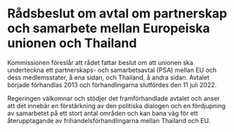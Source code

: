 # Rådsbeslut om avtal om partnerskap och samarbete mellan Europeiska unionen och Thailand

Kommissionen föreslår att rådet fattar beslut om att unionen ska underteckna ett partnerskaps\- och samarbetsavtal (PSA) mellan EU och dess medlemsstater, å ena sidan, och Thailand, å andra sidan. Avtalet började förhandlas 2013 och förhandlingarna slutfördes den 11 juli 2022\.

Regeringen välkomnar och stödjer det framförhandlade avtalet och anser att det innebär en förstärkning av den politiska dialogen och en fördjupning av samarbetet på ett stort antal områden och kan bana väg för ett återupptagande av frihandelsförhandlingarna mellan Thailand och EU.
